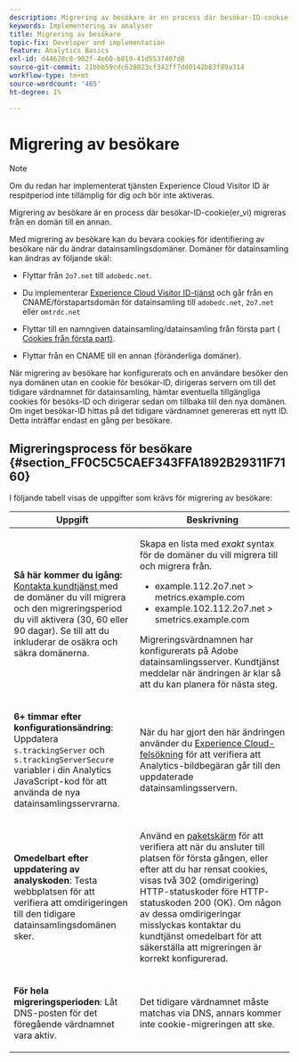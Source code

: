 ```yaml
---
description: Migrering av besökare är en process där besökar-ID-cookie migreras från en domän till en annan.
keywords: Implementering av analyser
title: Migrering av besökare
topic-fix: Developer and implementation
feature: Analytics Basics
exl-id: d44628c8-902f-4e60-b819-41d5537407d8
source-git-commit: 21bbb59cdc630823cf342ff7dd0142b83f89a314
workflow-type: tm+mt
source-wordcount: '465'
ht-degree: 1%

---
```


# Migrering av besökare

>[!NOTE]
>
>Om du redan har implementerat tjänsten Experience Cloud Visitor ID är respitperiod inte tillämplig för dig och bör inte aktiveras.

Migrering av besökare är en process där besökar-ID-cookie(er_vi) migreras från en domän till en annan.

Med migrering av besökare kan du bevara cookies för identifiering av besökare när du ändrar datainsamlingsdomäner. Domäner för datainsamling kan ändras av följande skäl:

* Flyttar från `2o7.net` till `adobedc.net`.

* Du implementerar [Experience Cloud Visitor ID-tjänst](https://experienceleague.adobe.com/docs/id-service/using/home.html) och går från en CNAME/förstapartsdomän för datainsamling till `adobedc.net`, `2o7.net` eller `omtrdc.net`

* Flyttar till en namngiven datainsamling/datainsamling från första part ( [Cookies från första part)](https://experienceleague.adobe.com/docs/core-services/interface/ec-cookies/cookies-first-party.html).

* Flyttar från en CNAME till en annan (föränderliga domäner).

När migrering av besökare har konfigurerats och en användare besöker den nya domänen utan en cookie för besökar-ID, dirigeras servern om till det tidigare värdnamnet för datainsamling, hämtar eventuella tillgängliga cookies för besöks-ID och dirigerar sedan om tillbaka till den nya domänen. Om inget besökar-ID hittas på det tidigare värdnamnet genereras ett nytt ID. Detta inträffar endast en gång per besökare.

## Migreringsprocess för besökare {#section_FF0C5C5CAEF343FFA1892B29311F7160}

I följande tabell visas de uppgifter som krävs för migrering av besökare:

<table id="table_7B2535FC3E264216A299686415C6B21C"> 
 <thead> 
  <tr> 
   <th colname="col1" class="entry"> Uppgift </th> 
   <th colname="col3" class="entry"> Beskrivning </th> 
  </tr> 
 </thead>
 <tbody> 
  <tr> 
   <td colname="col1"> <p> <b>Så här kommer du igång:</b> <a href="https://helpx.adobe.com/marketing-cloud/contact-support.html"  > Kontakta kundtjänst </a> med de domäner du vill migrera och den migreringsperiod du vill aktivera (30, 60 eller 90 dagar). Se till att du inkluderar de osäkra och säkra domänerna. </p> </td> 
   <td colname="col3"> <p>Skapa en lista med <i>exakt</i> syntax för de domäner du vill migrera till och migrera från. </p> 
    <ul id="ul_067EC5C7619141A6BDFBC209C9FD47E2"> 
     <li id="li_0723D948465A49C1871B81207AEDC4DC">example.112.2o7.net &gt; metrics.example.com </li> 
     <li id="li_B0CA15A593BD4AB9802E33A3FF037C7A">example.102.112.2o7.net &gt; smetrics.example.com </li> 
    </ul> <p>Migreringsvärdnamnen har konfigurerats på Adobe datainsamlingsserver. Kundtjänst meddelar när ändringen är klar så att du kan planera för nästa steg. </p> </td> 
  </tr> 
  <tr> 
   <td colname="col1"> <p> <b>6+ timmar efter konfigurationsändring</b>: Uppdatera <code> s.trackingServer</code> och <code> s.trackingServerSecure</code> variabler i din Analytics JavaScript-kod för att använda de nya datainsamlingsservrarna. </p> </td> 
   <td colname="col3"> <p>När du har gjort den här ändringen använder du <a href="https://experienceleague.adobe.com/docs/debugger/using/experience-cloud-debugger.html"> Experience Cloud-felsökning</a> för att verifiera att Analytics-bildbegäran går till den uppdaterade datainsamlingsservern. </p> </td> 
  </tr> 
  <tr> 
   <td colname="col1"> <p> <b>Omedelbart efter uppdatering av analyskoden</b>: Testa webbplatsen för att verifiera att omdirigeringen till den tidigare datainsamlingsdomänen sker. </p> </td> 
   <td colname="col3"> <p>Använd en <a href="../implement/validate/packet-monitor.md"> paketskärm</a> för att verifiera att när du ansluter till platsen för första gången, eller efter att du har rensat cookies, visas två 302 (omdirigering) HTTP-statuskoder före HTTP-statuskoden 200 (OK). Om någon av dessa omdirigeringar misslyckas kontaktar du kundtjänst omedelbart för att säkerställa att migreringen är korrekt konfigurerad. </p> </td> 
  </tr> 
  <tr> 
   <td colname="col1"> <p> <b>För hela migreringsperioden</b>: Låt DNS-posten för det föregående värdnamnet vara aktiv. </p> </td> 
   <td colname="col3"> <p>Det tidigare värdnamnet måste matchas via DNS, annars kommer inte cookie-migreringen att ske. </p> </td> 
  </tr> 
 </tbody> 
</table>
